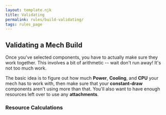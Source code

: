 ```yaml
---
layout: template.njk
title: Validating
permalink: rules/build-validating/
tags: rules_page
---
```

## Validating a Mech Build
Once you've selected components, you have to actually make sure they work together. This involves a bit of arithmetic -- wait don't run away! It's not too much work.

The basic idea is to figure out how much **Power**, **Cooling**, and **CPU** your mech has to work with, then make sure that your **constant-draw** components aren't using more than that. You'll also want to have enough resources left over to use any **attachments**. 

### Resource Calculations
